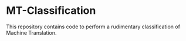 # MT-Classification
This repository contains code to perform a rudimentary classification of Machine Translation.

